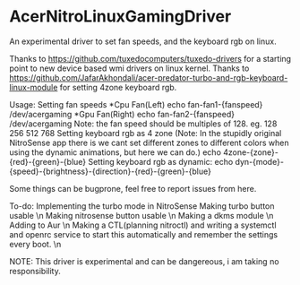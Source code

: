 # AcerNitroLinuxGamingDriver
An experimental driver to set fan speeds, and the keyboard rgb on linux.

Thanks to https://github.com/tuxedocomputers/tuxedo-drivers for a starting point to new device based wmi drivers on linux kernel.
Thanks to https://github.com/JafarAkhondali/acer-predator-turbo-and-rgb-keyboard-linux-module for setting 4zone keyboard rgb.

Usage:
Setting fan speeds
  *Cpu Fan(Left) echo fan-fan1-{fanspeed} /dev/acergaming
  *Gpu Fan(Right) echo fan-fan2-{fanspeed} /dev/acergaming
  Note: the fan speed should be multiples of 128. eg. 128 256 512 768
Setting keyboard rgb as 4 zone (Note: In the stupidly original NitroSense app there is we cant set different zones to different colors when using the dynamic animations, but here we can do.)
  echo 4zone-{zone}-{red}-{green}-{blue}
Setting keyboard rgb as dynamic:
  echo dyn-{mode}-{speed}-{brightness}-{direction}-{red}-{green}-{blue}

Some things can be bugprone, feel free to report issues from here.

To-do: Implementing the turbo mode in NitroSense
      Making turbo button usable \n
      Making nitrosense button usable \n
      Making a dkms module \n
      Adding to Aur \n
      Making a CTL(planning nitroctl) and writing a systemctl and openrc service to start this automatically and remember the settings every boot. \n

NOTE: This driver is experimental and can be dangereous, i am taking no responsibility.
  
